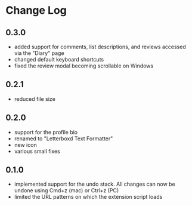 # Change Log
## 0.3.0
- added support for comments, list descriptions, and reviews accessed via the "Diary" page
- changed default keyboard shortcuts
- fixed the review modal becoming scrollable on Windows
## 0.2.1
- reduced file size
## 0.2.0
- support for the profile bio
- renamed to "Letterboxd Text Formatter"
- new icon
- various small fixes
## 0.1.0
- implemented support for the undo stack. All changes can now be undone using Cmd+z (mac) or Ctrl+z (PC)
- limited the URL patterns on which the extension script loads